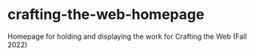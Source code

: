 # crafting-the-web-homepage
Homepage for holding and displaying the work for Crafting the Web (Fall 2022)
